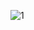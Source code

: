 ![1](https://github.com/waria900/Portfolio-WebSite1/assets/87630368/732a92a2-4829-454a-9918-eed1c145be91)
